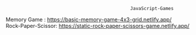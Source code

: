                                                   JavaScript-Games
                                                  
Memory Game : https://basic-memory-game-4x3-grid.netlify.app/       
Rock-Paper-Scissor: https://static-rock-paper-scissors-game.netlify.app/
